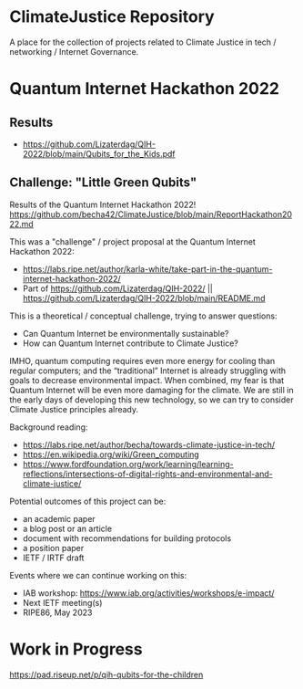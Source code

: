 # ClimateJustice Repository

A place for the collection of projects related to Climate Justice in tech / networking / Internet Governance. 

# Quantum Internet Hackathon 2022

## Results 

* https://github.com/Lizaterdag/QIH-2022/blob/main/Qubits_for_the_Kids.pdf

## Challenge: "Little Green Qubits" 

Results of the Quantum Internet Hackathon 2022! https://github.com/becha42/ClimateJustice/blob/main/ReportHackathon2022.md 

 This was a "challenge" / project proposal at the Quantum Internet Hackathon 2022:
 * https://labs.ripe.net/author/karla-white/take-part-in-the-quantum-internet-hackathon-2022/
 * Part of https://github.com/Lizaterdag/QIH-2022/ || https://github.com/Lizaterdag/QIH-2022/blob/main/README.md   

 This is a theoretical / conceptual challenge, trying to answer questions: 
 * Can Quantum Internet be environmentally sustainable? 
 * How can Quantum Internet contribute to Climate Justice?

 IMHO, quantum computing requires even more energy for cooling than regular computers; and the “traditional” Internet is already struggling with goals to decrease environmental impact. When combined, my fear is that Quantum Internet will be even more damaging for the climate. We are still in the early days of developing this new technology, so we can try to consider Climate Justice principles already. 

 Background reading: 
 * https://labs.ripe.net/author/becha/towards-climate-justice-in-tech/ 
 * https://en.wikipedia.org/wiki/Green_computing 
 * https://www.fordfoundation.org/work/learning/learning-reflections/intersections-of-digital-rights-and-environmental-and-climate-justice/ 

 Potential outcomes of this project can be:
 * an academic paper
 * a blog post or an article 
 * document with recommendations for building protocols 
 * a position paper 
 * IETF / IRTF draft 

 Events where we can continue working on this: 
 * IAB workshop: https://www.iab.org/activities/workshops/e-impact/
 * Next IETF meeting(s)
 * RIPE86, May 2023 

# Work in Progress 

https://pad.riseup.net/p/qih-qubits-for-the-children 
